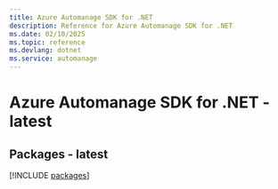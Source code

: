 ```yaml
---
title: Azure Automanage SDK for .NET
description: Reference for Azure Automanage SDK for .NET
ms.date: 02/10/2025
ms.topic: reference
ms.devlang: dotnet
ms.service: automanage
---
```

# Azure Automanage SDK for .NET - latest
## Packages - latest
[!INCLUDE [packages](automanage-index.md)]